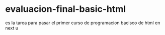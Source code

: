 # evaluacion-final-basic-html
es la tarea para pasar el primer curso de programacion bacisco de html en next u
